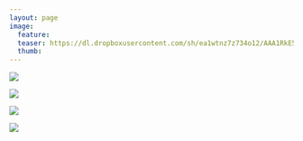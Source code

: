 ```yaml
---
layout: page
image:
  feature:
  teaser: https://dl.dropboxusercontent.com/sh/ea1wtnz7z734o12/AAA1RkE5PVhyEJam5-AmuvZra/luontokuvat/kes%C3%A4/4/DS22318-245px.jpg
  thumb:
---
```


[![](https://dl.dropboxusercontent.com/sh/ea1wtnz7z734o12/AABlAsGWZczzZyoQg1Dpc62Ya/luontokuvat/kes%C3%A4/4/DS22316-800px.jpg)](https://dl.dropboxusercontent.com/sh/ea1wtnz7z734o12/AAC2jloFPdRhVBs_nlNdhO_Qa/luontokuvat/kes%C3%A4/4/DS22316.jpg)

[![](https://dl.dropboxusercontent.com/sh/ea1wtnz7z734o12/AAApZey0XXWwvyNrT0E23wpEa/luontokuvat/kes%C3%A4/4/DS22317-800px.jpg)](https://dl.dropboxusercontent.com/sh/ea1wtnz7z734o12/AACgK8d5XA_KdaszxspjN7Pia/luontokuvat/kes%C3%A4/4/DS22317.jpg)

[![](https://dl.dropboxusercontent.com/sh/ea1wtnz7z734o12/AACZR4h1B0ksK7_imLcPersra/luontokuvat/kes%C3%A4/4/DS22318-800px.jpg)](https://dl.dropboxusercontent.com/sh/ea1wtnz7z734o12/AABTJa_YyzjxQQjTfrXzTWTea/luontokuvat/kes%C3%A4/4/DS22318.jpg)

[![](https://dl.dropboxusercontent.com/sh/ea1wtnz7z734o12/AAAKeo0DXDAlZse1ehqEPCgCa/luontokuvat/kes%C3%A4/4/DS22319-800px.jpg)](https://dl.dropboxusercontent.com/sh/ea1wtnz7z734o12/AACAQ2zgAEwytBcyZfF6hwFza/luontokuvat/kes%C3%A4/4/DS22319.jpg)

